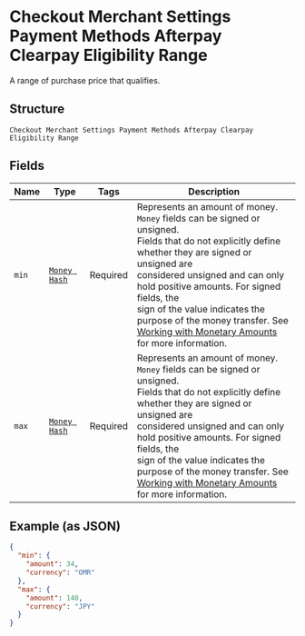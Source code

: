
# Checkout Merchant Settings Payment Methods Afterpay Clearpay Eligibility Range

A range of purchase price that qualifies.

## Structure

`Checkout Merchant Settings Payment Methods Afterpay Clearpay Eligibility Range`

## Fields

| Name | Type | Tags | Description |
|  --- | --- | --- | --- |
| `min` | [`Money Hash`](../../doc/models/money.md) | Required | Represents an amount of money. `Money` fields can be signed or unsigned.<br>Fields that do not explicitly define whether they are signed or unsigned are<br>considered unsigned and can only hold positive amounts. For signed fields, the<br>sign of the value indicates the purpose of the money transfer. See<br>[Working with Monetary Amounts](https://developer.squareup.com/docs/build-basics/working-with-monetary-amounts)<br>for more information. |
| `max` | [`Money Hash`](../../doc/models/money.md) | Required | Represents an amount of money. `Money` fields can be signed or unsigned.<br>Fields that do not explicitly define whether they are signed or unsigned are<br>considered unsigned and can only hold positive amounts. For signed fields, the<br>sign of the value indicates the purpose of the money transfer. See<br>[Working with Monetary Amounts](https://developer.squareup.com/docs/build-basics/working-with-monetary-amounts)<br>for more information. |

## Example (as JSON)

```json
{
  "min": {
    "amount": 34,
    "currency": "OMR"
  },
  "max": {
    "amount": 140,
    "currency": "JPY"
  }
}
```

